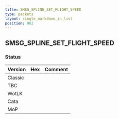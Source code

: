 ```yaml
---
title: SMSG_SPLINE_SET_FLIGHT_SPEED
type: packets
layout: single_markdown_in_list
position: 902
---
```


## SMSG_SPLINE_SET_FLIGHT_SPEED

### Status

Version    | Hex        | Comment
---------- | ---------- | ---------- 
Classic    |            |
TBC        |            |
WotLK      |            |
Cata       |            |
MoP        |            |